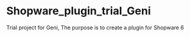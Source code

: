 # Shopware_plugin_trial_Geni
Trial project for Geni, The purpose is to create a plugin for Shopware 6

